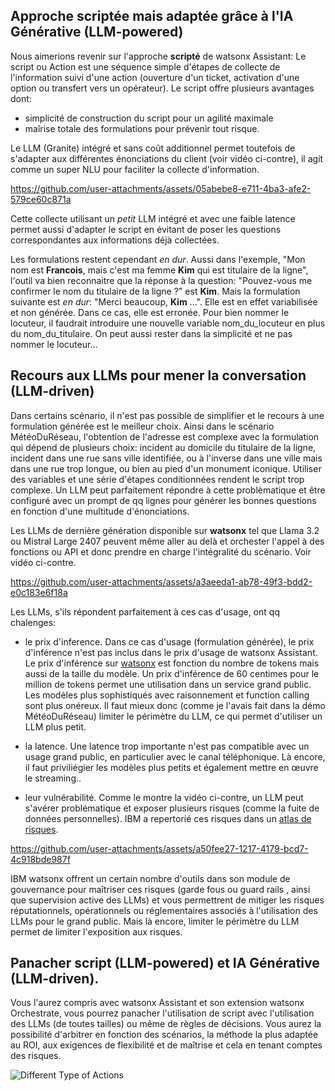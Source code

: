 ## Approche scriptée mais adaptée grâce à l'IA Générative (LLM-powered)

Nous aimerions revenir sur l'approche **scripté** de watsonx Assistant: 
Le script ou Action est une séquence simple d'étapes de collecte de l'information suivi d'une action (ouverture d'un ticket, activation d'une option ou transfert vers un opérateur).
Le script offre plusieurs avantages dont:

- simplicité de construction du script pour un agilité maximale
- maîrise totale des formulations pour prévenir tout risque.

Le LLM (Granite) intégré et sans coût additionnel permet toutefois de s'adapter aux différentes énonciations du client (voir vidéo ci-contre), il agit comme un super NLU pour faciliter la collecte d'information.

https://github.com/user-attachments/assets/05abebe8-e711-4ba3-afe2-579ce60c871a

Cette collecte utilisant un <i>petit</i> LLM intégré et avec une faible latence permet aussi d'adapter le script en évitant de poser les questions correspondantes aux informations déjà collectées. 

Les formulations restent cependant _en dur_. Aussi dans l'exemple, "Mon nom est **Francois**, mais c'est ma femme **Kim** qui est titulaire de la ligne",
l'outil va bien reconnaitre que la réponse à la question: "Pouvez-vous me confirmer le nom du titulaire de la ligne ?" est **Kim**. 
Mais la formulation suivante est _en dur_: "Merci beaucoup, **Kim** ...". Elle est en effet variabilisée et non générée. Dans ce cas, elle est erronée.
Pour bien nommer le locuteur, il faudrait introduire une nouvelle variable nom_du_locuteur en plus du nom_du_titulaire.
On peut aussi rester dans la simplicité et ne pas nommer le locuteur...

## Recours aux LLMs pour mener la conversation (LLM-driven)

Dans certains scénario, il n'est pas possible de simplifier et le recours à une formulation générée est le meilleur choix.
Ainsi dans le scénario MétéoDuRéseau, l'obtention de l'adresse est complexe avec la formulation qui dépend de plusieurs choix:
incident au domicile du titulaire de la ligne, incident dans une rue sans ville identifiée, ou à l'inverse dans une ville mais dans une rue trop longue, ou bien au pied d'un monument iconique.
Utiliser des variables et une série d'étapes conditionnées rendent le script trop complexe. Un LLM peut parfaitement répondre à cette problèmatique et être configuré avec un prompt de qq lignes pour générer les bonnes questions en fonction d'une multitude d'énonciations.

Les LLMs de dernière génération disponible sur **watsonx** tel que Llama 3.2 ou Mistral Large 2407 peuvent même aller au delà et orchester l'appel à des fonctions ou API et donc prendre en charge l'intégralité du scénario. Voir vidéo ci-contre.

https://github.com/user-attachments/assets/a3aeeda1-ab78-49f3-bdd2-e0c183e6f18a

Les LLMs, s'ils répondent parfaitement à ces cas d'usage, ont qq chalenges:

- le prix d'inference. Dans ce cas d'usage (formulation générée), le prix d'inférence n'est pas inclus dans le prix d'usage de watsonx Assistant.
Le prix d'inférence sur [watsonx](https://dataplatform.cloud.ibm.com/docs/content/wsj/getting-started/wxai-runtime-plans-genai.html?context=wx#billing-classes-by-multiplier) est fonction du nombre de tokens mais aussi de la taille du modèle. Un prix d'inférence de 60 centimes pour le million de tokens permet une utilisation dans un service grand public. Les modèles plus sophistiqués avec raisonnement et function calling sont plus onéreux. Il faut mieux donc (comme je l'avais fait dans la démo MétéoDuRéseau) limiter le périmètre du LLM, ce qui permet d'utiliser un LLM plus petit.

- la latence. Une latence trop importante n'est pas compatible avec un usage grand public, en particulier avec le canal téléphonique.
Là encore, il faut priviliégier les modèles plus petits et également mettre en œuvre le streaming..

- leur vulnérabilité. Comme le montre la vidéo ci-contre, un LLM peut s'avérer problématique et exposer plusieurs risques (comme la fuite de données personnelles). IBM a repertorié ces risques dans un [atlas de risques](https://dataplatform.cloud.ibm.com/docs/content/wsj/ai-risk-atlas/ai-risk-atlas.html?context=wx&locale=fr).

https://github.com/user-attachments/assets/a50fee27-1217-4179-bcd7-4c918bde987f

IBM watsonx offrent un certain nombre d'outils dans son module de gouvernance pour maîtriser ces risques (garde fous ou guard rails , ainsi que supervision active des LLMs) et vous permettrent de mitiger les risques réputationnels, opérationnels ou réglementaires associés à l'utilisation des LLMs pour le grand public. Mais là encore, limiter le périmètre du LLM permet de limiter l'exposition aux risques.

## Panacher script (LLM-powered) et IA Générative (LLM-driven).

Vous l'aurez compris avec watsonx Assistant et son extension watsonx Orchestrate, vous pourrez panacher l'utilisation de script avec l'utilisation des LLMs (de toutes tailles) ou même de règles de décisions.
Vous aurez la possibilité d'arbitrer en fonction des scénarios, la méthode la plus adaptée au ROI, aux exigences de flexibilité et de maîtrise et cela en tenant comptes des risques.

![Different Type of Actions](https://github.com/user-attachments/assets/8cec4696-6852-43bd-90f2-01566ff54aae)


